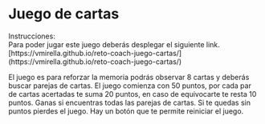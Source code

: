 # Juego de cartas

<dt>Instrucciones:</dt>
Para poder jugar este juego deberás desplegar el siguiente link.
[https://vmirella.github.io/reto-coach-juego-cartas/] (https://vmirella.github.io/reto-coach-juego-cartas/)

El juego es para reforzar la memoria podrás observar 8 cartas y deberás buscar parejas de cartas.
El juego comienza con 50 puntos, por cada par de cartas acertadas te suma 20 puntos, en caso de equivocarte te resta 10 puntos.
Ganas si encuentras todas las parejas de cartas. Si te quedas sin puntos pierdes el juego. 
Hay un botón que te permite reiniciar el juego.



